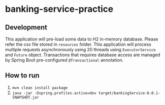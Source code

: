 # banking-service-practice

## Development
This application will pre-load some data to H2 in-memory database. Please refer the csv file stored in ``resources`` folder.
This application will process multiple requests asynchronously using 20 threads using ``ExecutorService`` and ``Future`` object.
Transactions that requires database access are managed by Spring Boot pre-configured ``@Transactional`` annotation.

## How to run 
1. ``mvn clean install package``
2. ``java -jar -Dspring.profiles.active=dev target/bankingService-0.0.1-SNAPSHOT.jar``
